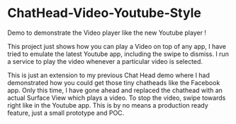 ChatHead-Video-Youtube-Style
=============================

Demo to demonstrate the Video player like the new Youtube player !


This project just shows how you can play a Video on top of any app, I have tried to emulate the latest Youtube app, including the swipe to dismiss. I run a service to play the video whenever a particular video is selected.

This is just an extension to my previous Chat Head demo where I had demonstrated how you could get those tiny chatheads like the Facebook app. Only this time, I have gone ahead and replaced the chathead with an actual Surface View which plays a video. To stop the video, swipe towards right like in the Youtube app. This is by no means a production ready feature, just a small prototype and POC. 


